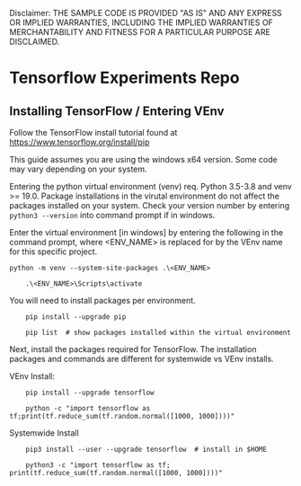 Disclaimer: THE SAMPLE CODE IS PROVIDED "AS IS" AND ANY EXPRESS OR IMPLIED WARRANTIES, INCLUDING THE IMPLIED WARRANTIES OF MERCHANTABILITY AND FITNESS FOR A PARTICULAR PURPOSE ARE DISCLAIMED.

# Tensorflow Experiments Repo

## Installing TensorFlow / Entering VEnv

Follow the TensorFlow install tutorial found at https://www.tensorflow.org/install/pip

This guide assumes you are using the windows x64 version. Some code may vary depending on your system.

Entering the python virtual environment (venv) req. Python 3.5-3.8 and venv >= 19.0. Package installations in the virutal environment do not affect the packages installed on your system. 
Check your version number by entering <code>python3 --version</code> into command prompt if in windows. 

Enter the virtual environment [in windows] by entering the following in the command prompt, where <ENV_NAME> is replaced for by the VEnv name for this specific project.

    python -m venv --system-site-packages .\<ENV_NAME>
		
		.\<ENV_NAME>\Scripts\activate
		
You will need to install packages per environment.
		
		pip install --upgrade pip

		pip list  # show packages installed within the virtual environment

Next, install the packages required for TensorFlow. The installation packages and commands are different for systemwide vs VEnv installs. 

VEnv Install:

		pip install --upgrade tensorflow
		
		python -c "import tensorflow as tf;print(tf.reduce_sum(tf.random.normal([1000, 1000])))"
		
Systemwide Install

		pip3 install --user --upgrade tensorflow  # install in $HOME
		
		python3 -c "import tensorflow as tf; print(tf.reduce_sum(tf.random.normal([1000, 1000])))"
		
		
		
		
		
		
